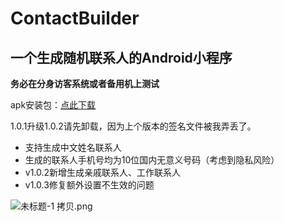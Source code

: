# ContactBuilder
## 一个生成随机联系人的Android小程序

**务必在分身访客系统或者备用机上测试**

apk安装包：[点此下载](https://github.com/lageev/ContactBuilder/releases/download/1.0.3/ContactBuilder-1.0.3-2203271-release.apk)

1.0.1升级1.0.2请先卸载，因为上个版本的签名文件被我弄丢了。

+ 支持生成中文姓名联系人
+ 生成的联系人手机号均为10位国内无意义号码（考虑到隐私风险）
+ v1.0.2新增生成亲戚联系人、工作联系人
+ v1.0.3修复额外设置不生效的问题



![未标题-1 拷贝.png](https://i.loli.net/2021/11/28/TpbH632CQUfj9wi.png)

